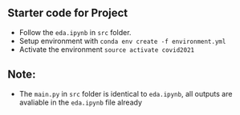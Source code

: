 ## Starter code for Project
- Follow the `eda.ipynb` in `src` folder.
- Setup environment with `conda env create -f environment.yml`
- Activate the environment `source activate covid2021`

## Note:
- The `main.py` in `src` folder is identical to `eda.ipynb`, all outputs are avaliable in the `eda.ipynb` file already
